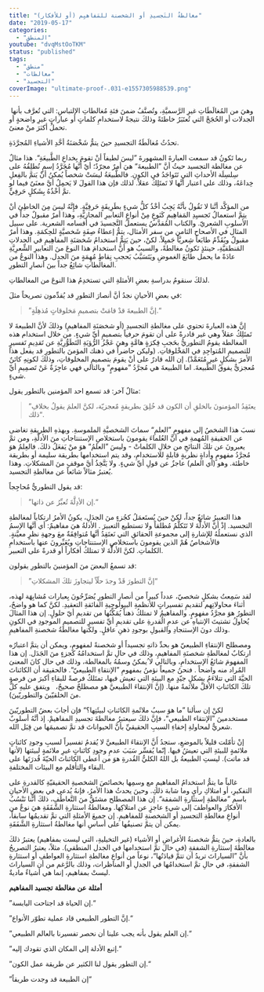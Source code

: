 ```yaml
---
title: "مغالطةُ التَجسيدِ أو الشخصنة للمَفاهيِم (أو للأفكار)"
date: "2019-05-17"
categories:
  - "المنطق"
youtube: "dvqMstOoTKM"
status: "published"
tags:
  - "منطق"
  - "مغالطات"
  - "التجسيد"
coverImage: "ultimate-proof-.031-e1557305988539.png"
---
```

وهيَ من المُغالَطَاتِ غيرِ الرَّسميَّةِ، وتُصنَّفُ ضمنَ فئةِ مُغالطاتِ الإلتباسِ: التي تُعرَّف بأنها  الجدلات أو الحُجَجْ التي تُعتَبَرُ خاطئةً وذلكَ نتيجةً لاستخدامِ كلماتٍ أو عباراتٍ غيرِ واضحةٍ أو تحملُ أكثرَ منْ معنىً.

تحدُثُ مُغالَطَةُ التجسيدِ حينَ يتمُّ شَخْصَنَةُ أحَّدِ الأشياءِ المُجرَّدَةِ.

ربما تَكونُ قد سمعت العبارةَ المشهورةَ ”ليسَ لطيفاً أنْ تقومَ بِخداعِ الطَّبيعَةِ“. هذا مثالٌ عن مغالطة التجسيد حيثُ أنَّ ”الطبيعةَ“ هيَ أمرٌ مجرّدٌ؛ أيْ أَنَّها مُجَرَّدُ إسمٍ نُطلِقُهُ على سِلسِلَة الأحداثِ التي تَتَواجَدُ في الكونِ. فالطَّبيعَةُ ليسَتْ شخصاً يُمكنُ أنْ يَتمَّ بالفِعلِ خِداعَهُ، وذلك على اعتبار أنَّها لا تَمتَلِكُ عقلاً. لذلك فإن هذا القولَ لا يَحمِلُ أيَّ معنَىٌ فيما لو تمَّ أخْذُهُ بِشَكلٍ حَرفِيٍّ.

من المؤكَّد أنَّنا لا نَقُولُ بأنَّهُ يَجِبُ أخْذُ كلُّ شيءٍ بطَرِيقَةٍ حَرفِيَّةٍ. فإِنَّهُ ليسَ مِنَ الخاطِئ أنْ يتِمَّ استعمالُ تَجسيِدِ المَفاهِيمِ كَنَوعٍ مِنْ أنواعِ التعابيرِ المجازيَّةِ، وهذا أمرٌ مقبولٌ جداً في الأسلوبِ الشعريّ. والكتاب المُقدَّسُ يستعملُ التَّجسيدَ في أقسامه الشعرية. على سبيل المثال في الأصحاح الثامن من سفر الأمثال، يتمُّ إعطاءُ صِفَةٍ شَخصيَّةٍ للحِكمَةِ. وهذا أمرٌ مقبولٌ ويُقَدِّمُ طابَعاً شِعريَّاً جَميِلاً. لكنْ، حينَ يَتِمُّ استخدامُ شَخصَنَةِ المفاهِيمِ في الجدلاتِ المَنطقيَّةِ، حينئذٍ تَكونُ مغالطةً، والسببُ هو أنَّ استخدامَ هذا النوعَ منَ التعابيرِ الشِّعرِيَّةِ عادَةً ما يحمل طابَعَ الغموضِ ويَتَسَبَّبُ بَحجبِ نِقاطٍ مُهِمَةٍ منَ الجدل. وهذا النوعُ من المغالطاتِ شائِعُ جداً بينَ أنصارِ التطورِ.

لذلكَ سنقومُ بدراسةِ بعضِ الأمثلةِ التي تستخدِمُ هذا النوعَ من المغالطاتِ.

في بعضِ الأحيانِ نجدُ أنَّ أنصارَ التطورِ قد يُقدِّمون تصريحاً مثلَ:

> ”إنَّ الطبيعةَ قدْ قامَتْ بتصميمِ مَخلوقاتٍ مُذهِلَةٍ.“

إنَّ هذه العبارةَ تحتوي على مغالطةِ التجسيدِ (أو شخصَنَةِ المفاهيمِ) وذلكَ لأنَّ الطبيعةَ لا تَمتَلِكُ عقلاً وهي غير قادرةً على أن تقومَ حرفياً بتصميمِ أيِّ شيءٍ. من خلال استخدام هذه المغالطة يقومُ التطوريُّ بحَجبِ فِكرَةٍ هامَّةٍ وهيَ عَجْزُ الرُّؤيَةِ التَطَوُّرِيَّةِ عن تَقدِيمِ تَفسيرٍ للتصميمِ المُتواجِدِ في المَخْلوقاتِ. (وليكن حاضراً في ذهنك المؤمنَ بالتطورِ قد يفعل هذا الأمرَ بشكلٍ غيرِ مُتَعَمَّدْ). إن الله قادرٌ على أنْ يقومَ بتصميمِ المخلوقاتِ، وذلكَ لكونِهِ كائنٌ مُعجزيٌّ يفوقُ الطَّبيعةَ. اما الطبيعةَ هي مُجرَّدُ ”مفهومٍ“ وبالتالي فهي عاجِزَةٌ عَنْ تَصمِيمِ أيِّ شيءٍ.

مثالٌ آخر: قد تسمع احد المؤمنين بالتطور يقول:

> ”يعتَقِدُ المؤمنونَ بالخلقِ أن الكون قد خُلِقَ بطريقةٍ مٌعجزيّة، لكنَّ العلمَ يقولُ بخلافِ ذلك“.

نسبَ هذا الشخصُ إلى مفهومِ ”العلمِ“ سماتَ الشخصيَّةِ الملموسةِ. وبهذهِ الطريقةِ تغاضى عن الحقيقةِ المُهمةِ في أنَّ العُلماءَ يقومونَ باستخلاصِ الإستنتاجاتِ منَ الأدلَّةِ، ومن ثمَّ يعبرونَ عن تلكَ النتائجِ من خلالِ الكلماتْ - وليسَ ”العلمُ“ هوَ منْ يَفعَلُ ذلكَ. فالعِلمُ هوَ مُجرَّدُ مفهومٍ وأداةٍ نظريةٍ قابلةٍ للاستخدامِ، وقد يتم استخدامها بطريقة سليمة أو بطريقة خاطئة. وهو (أي العلم) عاجزٌ عن قولِ أيِّ شيءٍ. ولا يَتَّخِذُ أيَّ موقفِ منَ المشكلاتِ. وهذا يُعتبرُ مثالاً شائعاً عن مغالطةِ التجسيد.

قد يقول التطوريُّ مُحاجِجاً:

> ”إن الأدِلَّةَ تُعبِّرُ عن ذاتها.“

هذا التعبيرُ شائعٌ جداً، لكنْ حينَ يُستَعمَلُ كجُزءٍ منَ الجدَلِ، يكونُ الأمرُ ارتكاباً لمغالطةِ التجسيد. إذْ أنَّ الأدلَّةَ لا تَتَكلَّمُ مُطلقاً ولا تستطيع التعبيرَ . الأدلةُ هيَ مفاهيمٌ: أي أنَّها الإسمُ الذي نستعملُهُ للإشارةِ إلى مجموعةِ الحقائقِ التي نَعتَقِدُ أنَّها مُتوافِقَةٌ معَ وجهةِ نظرٍ معيَّنةٍ. فالأشخاصُ هُمْ الذين يقومونَ باستخلاصِ الإستنتاجاتِ ويُعَبِّرونَ عنها باستخدامِ الكلماتِ. لكنَّ الأدلَّةَ لا تمتلكُ أفكاراً أو قدرةً على التعبير.

قد تسمعُ البعضَ منَ المؤمنينَ بالتطورِ يقولون:

> ”إنَّ التطورَ قَدْ وجدَ حلّاً ليتجاوزَ تلكَ المشكلاتِ“

لقد سَمِعتُ بشكلٍ شخصيّ، عدداً كبيراً من أنصارِ التطورِ يُصَرِّحُونَ بِعبارات مُشابِهَة لهذه، أثناءَ محاولاتِهم لتقديمِ تفسيراتٍ للأنظمةِ البيولوجيةِ الفائقةِ التعقيدِ. لكنَّ كما هو واضحٌ، التطورُ هوَ مجرَّدُ مفهومٍ. والمفاهيمُ لا تمتلكُ ذهناً يُمَكِّنُها من تقديمِ أيّ حلولٍ. إن هذا المثالَ يُحاولُ تشتيتَ الإنتباهِ عن عدمِ الُقدرةِ على تقديمِ أيِّ تفسيرٍ للتصميمِ الموجودِ في الكونِ وذلك دونَ الإستنجادِ والقبولِ بوجودِ ذهنِ عاقلٍ. ولكنها مغالطةُ شخصنةِ المفاهيمِ.

ومصطلح الإنتقاءِ الطبيعيّ هو بحدِّ ذاتهِ تجسيداً أو شخصنةً لمفهومٍ، ويمكن أن يتمَّ اعتبارُه ارتكابٌ لمغالطةِ شخصنَةِ المفاهيمِ، وذلك في حالِ تمَّ استخدامُهُ كجزءٍ منَ الجَدَل. إن هذا المفهومَ شائعُ الإستخدامِ، وبالتالي لا ُيمكنُ وسمُهُ بالمغالطة، وذلك في حال كانَ المعنىَ المُراد منه واضحاً . فنحنُ جميعاً نؤمنُ بمفهومِ ”الإنتقاءِ الطبيعيّ“. فالحقيقة أن الكائناتَ الحيَّةَ التي تتلاءَمُ بشكلٍ جيّدٍ مع البيئةِ التي تعيش فيها، تمتَلكُ فرصةً للبقاءِ أكبرَ من فرصةِ تلكَ الكائناتِ الأقلَّ ملائمةً منها. (إنَّ الإنتقاءَ الطبيعيَّ هو مصطلحٌ صحيحٌ،   ويتفق عليهِ كلٌّ منَ الخلقيّينَ والتطوريّينَ).

لكنْ إن سألنا ”ما هوَ سببُ ملائَمةِ الكائناتِ لبيئَتِها؟“ فإن أجابَ بعضُ التطوريّينَ مستخدمينَ ”الإنتقاء الطبيعي“، فإنَّ ذلكَ سيعتبرُ مغالطةَ تجسيدِ المفاهيمْ. إذ أنَّهُ أسلوبٌ شعريٌّ لمحاولةِ إخفاءِ السببِ الحقيقيِّ بأنَّ الحيواناتَ قد تمَّ تصميمَها من قِبَل الله.

إنْ تأمّلت قليلاً بالموضعِ، ستجدُ أَنَّ الإنتقاءَ الطبيعيَّ لا يُقدمُ تفسيراً لسببِ وجودِ كائناتٍ ملائمةٍ للبيئةِ التي تعيشُ فيها. إنّما يُفسِّر سَبَبَ عدمِ وجودِ كائناتٍ غيرِ ملائمةٍ لبيئتها (لأنها قد ماتت). ليستِ الطبيعةُ بل اللهُ الكليُّ القُدرةِ هوَ من أعطى الكائناتَ الحيّةَ قُدرَتَها على البقاء والتأقلم مع البيئات المختلفةِ.

غالباً ما يتمُّ استخدامُ المفاهيمِ مع وسمِها بخصائصَ الشخصيةِ الحقيقيّةِ كالقدرةِ على التفكيرِ، أو امتلاكِ رأيٍ وما شابهَ ذلكِ. وحينَ يحدثُ هذا الأمرُ، فإنهُ يُدعى في بعضِ الأحيانِ باسم ”مغالطةِ إستثارةِ الشفقة“. إن هذا المصطلح مشتَقٌّ منَ التَّعاطُفِ، ذلكَ أنَّنا نَنْسُبُ الأفكارَ والعواطفَ إلى شيءٍ عاجزٍ عن امتلاكِها. ومغالطةُ استثارةِ الشَّفَقَةِ هيَ نوعٌ من أنواعِ مغالطةِ التجسيدِ أو الشخصنةِ للمفاهيمِ. إن جميعَ الأمثلةِ التي تمَّ تقديمُها سابقاً، يمكن أن يتمَّ تصنيفُها على أساسِ أنها مغالطةُ استثارةِ الشَّفَقَةِ.

بالعادةِ، حينَ يتمُّ شخصنةُ الأغراضِ أو الأشياء (غير التخيليةِ، التي ليست بمفاهيم) يعتبرُ ذلكَ مغالطةَ إستثارةِ الشفقةِ (في حال تمَّ استخدامها في الجدل المنطقي). مثلاً، يعتبرُ التصريحُ بأنَّ ”السياراتَ تريدُ أن تتمَّ قيادَتُها“، نوعاً من أنواعِ مغالطةِ استثارةِ العواطفِ أو استثارةِ الشفقةِ، في حالِ تمَّ استخدامُها في الجدلِ أو المناظرات، وذلك بالرَّغم من أن السياراتَ ليستْ بمفاهيم، إنما هي أشياءٌ ماديةٌ.

**أمثلة** **عن** **مغالطة** **تجسيد** **المفاهيم**

”إن الحياة قد اجتاحت اليابسة.“

”إنَّ التطور الطبيعي قاد عملية تطوّر الأنواع.“

”إن العلم يقول بأنه يجب علينا أن نحصر تفسيرنا بالعالم الطبيعي.“

”إتبع الأدلة إلى المكان الذي تقودك إليه.“

”إن التطور يقول لنا الكثير عن طريقة عمل الكون.“

”إن الطبيعة قد وجدت طريقاً“